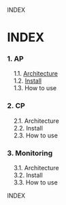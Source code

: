 INDEX
# INDEX
### 1. AP  
&nbsp;&nbsp;&nbsp;&nbsp;1.1. [Architecture](https://github.com/JaemooSong/PaaS-TA-Sample-Document/blob/master/AP/Architecture.md)  
&nbsp;&nbsp;&nbsp;&nbsp;1.2. [Install](https://github.com/JaemooSong/PaaS-TA-Sample-Document/blob/master/AP/install.md)  
&nbsp;&nbsp;&nbsp;&nbsp;1.3. How to use  
  
### 2. CP  
&nbsp;&nbsp;&nbsp;&nbsp;2.1. Architecture  
&nbsp;&nbsp;&nbsp;&nbsp;2.2. Install  
&nbsp;&nbsp;&nbsp;&nbsp;2.3. How to use  

### 3. Monitoring  
&nbsp;&nbsp;&nbsp;&nbsp;3.1. Architecture  
&nbsp;&nbsp;&nbsp;&nbsp;3.2. Install  
&nbsp;&nbsp;&nbsp;&nbsp;3.3. How to use  
  
INDEX
